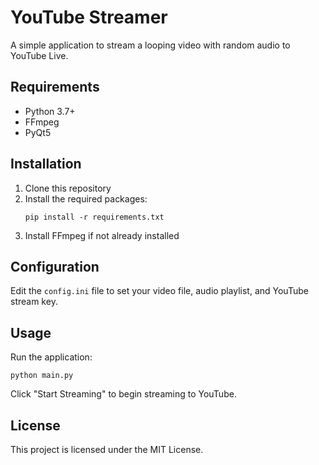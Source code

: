 # YouTube Streamer

A simple application to stream a looping video with random audio to YouTube Live.

## Requirements

- Python 3.7+
- FFmpeg
- PyQt5

## Installation

1. Clone this repository
2. Install the required packages:
   ```
   pip install -r requirements.txt
   ```
3. Install FFmpeg if not already installed

## Configuration

Edit the `config.ini` file to set your video file, audio playlist, and YouTube stream key.

## Usage

Run the application:

```
python main.py
```

Click "Start Streaming" to begin streaming to YouTube.

## License

This project is licensed under the MIT License.